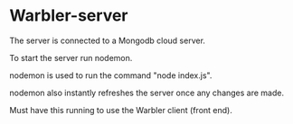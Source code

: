 # Warbler-server

The server is connected to a Mongodb cloud server.

To start the server run nodemon.

nodemon is used to run the command "node index.js".

nodemon also instantly refreshes the server once any changes are made.

Must have this running to use the Warbler client (front end).
